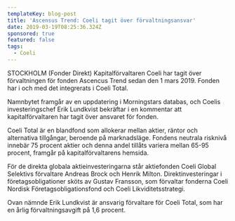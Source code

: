 ```yaml
---
templateKey: blog-post
title: 'Ascensus Trend: Coeli tagit över förvaltningsansvar'
date: 2019-03-19T08:25:36.324Z
sponsored: true
featured: false
tags:
  - Coeli
---
```

STOCKHOLM (Fonder Direkt) Kapitalförvaltaren Coeli har tagit över förvaltningen för fonden Ascencus Trend sedan den 1 mars 2019. Fonden har i och med det integrerats i Coeli Total.

Namnbytet framgår av en uppdatering i Morningstars databas, och Coelis investeringschef Erik Lundkvist bekräftar i en kommentar att kapitalförvaltaren har tagit över ansvaret för fonden.

Coeli Total är en blandfond som allokerar mellan aktier, räntor och alternativa tillgångar, beroende på marknadsläge. Fondens neutrala risknivå innebär 75 procent aktier och denna andel tillåts variera mellan 65-95 procent, framgår på kapitalförvaltarens hemsida.

För de direkta globala aktieinvesteringarna står aktiefonden Coeli Global Selektivs förvaltare Andreas Brock och Henrik Milton. Direktinvesteringar i företagsobligationer sköts av Gustav Fransson, som förvaltar fonderna Coeli Nordisk Företagsobligationsfond och Coeli Likviditetsstrategi.

Ovan nämnde Erik Lundkvist är ansvarig förvaltare för Coeli Total, som har en årlig förvaltningsavgift på 1,6 procent.
